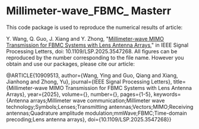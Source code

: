 # Millimeter-wave_FBMC_ Masterr
This code package is used to reproduce the numerical results of article:

Y. Wang, Q. Guo, J. Xiang and Y. Zhong, "[Millimeter-wave MIMO Transmission for FBMC Systems with Lens Antenna Arrays](https://doi.org/10.1109/LSP.2025.3547268)," in IEEE Signal Processing Letters, doi: 10.1109/LSP.2025.3547268. All figures can be reproduced by the number corresponding to the file name. However you obtain and use our packages, please cite our article:

@ARTICLE{10909513,
  author={Wang, Ying and Guo, Qiang and Xiang, Jianhong and Zhong, Yu},
  journal={IEEE Signal Processing Letters}, 
  title={Millimeter-wave MIMO Transmission for FBMC Systems with Lens Antenna Arrays}, 
  year={2025},
  volume={},
  number={},
  pages={1-5},
  keywords={Antenna arrays;Millimeter wave communication;Millimeter wave technology;Symbols;Lenses;Transmitting antennas;Vectors;MIMO;Receiving antennas;Quadrature amplitude modulation;mmWave;FBMC;Time-domain precoding;Lens antenna arrays},
  doi={10.1109/LSP.2025.3547268}}
